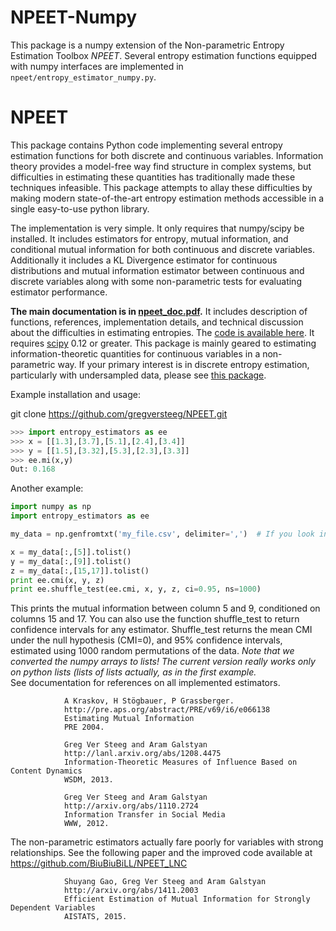 NPEET-Numpy
=====

This package is a numpy extension of the Non-parametric Entropy Estimation Toolbox *NPEET*. Several entropy estimation functions equipped with numpy interfaces are implemented in `npeet/entropy_estimator_numpy.py`. 



NPEET
=====

This package contains Python code implementing several entropy estimation functions for both discrete and continuous variables. Information theory provides a model-free way find structure in complex systems, but difficulties in estimating these quantities has traditionally made these techniques infeasible. This package attempts to allay these difficulties by making modern state-of-the-art entropy estimation methods accessible in a single easy-to-use python library. 

The implementation is very simple. It only requires that numpy/scipy be installed. It includes estimators for entropy, mutual information, and conditional mutual information for both continuous and discrete variables. Additionally it includes a KL Divergence estimator for continuous distributions and mutual information estimator between continuous and discrete variables along with some non-parametric tests for evaluating estimator performance.

**The main documentation is in <a href="https://github.com/gregversteeg/NPEET/blob/master/npeet_doc.pdf">npeet_doc.pdf</a>.**
It includes description of functions, references, implementation details, and technical discussion about the difficulties in estimating entropies. The <a href="http://www.isi.edu/~gregv/npeet.tgz">code is available here</a>. It requires <a href="http://www.scipy.org">scipy</a> 0.12 or greater. This package is mainly geared to estimating information-theoretic quantities for continuous variables in a non-parametric way. If your primary interest is in discrete entropy estimation, particularly with undersampled data, please see <a href="http://thoth-python.org">this package</a>.</p> 

Example installation and usage:

git clone https://github.com/gregversteeg/NPEET.git

```python
>>> import entropy_estimators as ee
>>> x = [[1.3],[3.7],[5.1],[2.4],[3.4]]
>>> y = [[1.5],[3.32],[5.3],[2.3],[3.3]]
>>> ee.mi(x,y)
Out: 0.168
```

Another example:

```python
import numpy as np
import entropy_estimators as ee

my_data = np.genfromtxt('my_file.csv', delimiter=',')  # If you look in the documentation, there is a way to skip header rows and other things

x = my_data[:,[5]].tolist()
y = my_data[:,[9]].tolist()
z = my_data[:,[15,17]].tolist()
print ee.cmi(x, y, z)
print ee.shuffle_test(ee.cmi, x, y, z, ci=0.95, ns=1000)
```
This prints the mutual information between column 5 and 9, conditioned on columns 15 and 17. You can also use the function shuffle_test to return confidence intervals for any estimator. Shuffle_test returns the mean CMI under the null hypothesis (CMI=0), and 95% confidence intervals, estimated using 1000 random permutations of the data.
*Note that we converted the numpy arrays to lists! The current version really works only on python lists (lists of lists actually, as in the first example.*
​		
See documentation for references on all implemented estimators.

				A Kraskov, H Stögbauer, P Grassberger. 
				http://pre.aps.org/abstract/PRE/v69/i6/e066138
				Estimating Mutual Information
				PRE 2004.
	
				Greg Ver Steeg and Aram Galstyan 
				http://lanl.arxiv.org/abs/1208.4475
				Information-Theoretic Measures of Influence Based on Content Dynamics
				WSDM, 2013.
	
				Greg Ver Steeg and Aram Galstyan 
				http://arxiv.org/abs/1110.2724 
				Information Transfer in Social Media
				WWW, 2012.

The non-parametric estimators actually fare poorly for variables with strong relationships. See the following paper and the improved code available at https://github.com/BiuBiuBiLL/NPEET_LNC

				Shuyang Gao, Greg Ver Steeg and Aram Galstyan 
				http://arxiv.org/abs/1411.2003
				Efficient Estimation of Mutual Information for Strongly Dependent Variables
				AISTATS, 2015.


